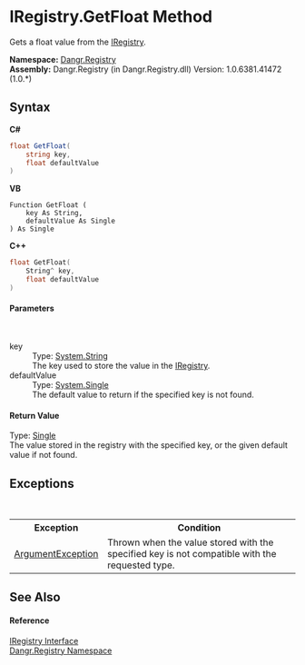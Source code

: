 # IRegistry.GetFloat Method 
 

Gets a float value from the <a href="T_Dangr_Registry_IRegistry">IRegistry</a>.

**Namespace:**&nbsp;<a href="N_Dangr_Registry">Dangr.Registry</a><br />**Assembly:**&nbsp;Dangr.Registry (in Dangr.Registry.dll) Version: 1.0.6381.41472 (1.0.*)

## Syntax

**C#**<br />
``` C#
float GetFloat(
	string key,
	float defaultValue
)
```

**VB**<br />
``` VB
Function GetFloat ( 
	key As String,
	defaultValue As Single
) As Single
```

**C++**<br />
``` C++
float GetFloat(
	String^ key, 
	float defaultValue
)
```


#### Parameters
&nbsp;<dl><dt>key</dt><dd>Type: <a href="http://msdn2.microsoft.com/en-us/library/s1wwdcbf" target="_blank">System.String</a><br />The key used to store the value in the <a href="T_Dangr_Registry_IRegistry">IRegistry</a>.</dd><dt>defaultValue</dt><dd>Type: <a href="http://msdn2.microsoft.com/en-us/library/3www918f" target="_blank">System.Single</a><br />The default value to return if the specified key is not found.</dd></dl>

#### Return Value
Type: <a href="http://msdn2.microsoft.com/en-us/library/3www918f" target="_blank">Single</a><br />The value stored in the registry with the specified key, or the given default value if not found.

## Exceptions
&nbsp;<table><tr><th>Exception</th><th>Condition</th></tr><tr><td><a href="http://msdn2.microsoft.com/en-us/library/3w1b3114" target="_blank">ArgumentException</a></td><td>Thrown when the value stored with the specified key is not compatible with the requested type.</td></tr></table>

## See Also


#### Reference
<a href="T_Dangr_Registry_IRegistry">IRegistry Interface</a><br /><a href="N_Dangr_Registry">Dangr.Registry Namespace</a><br />
